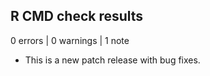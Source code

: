 ## R CMD check results

0 errors | 0 warnings | 1 note

* This is a new patch release with bug fixes.
